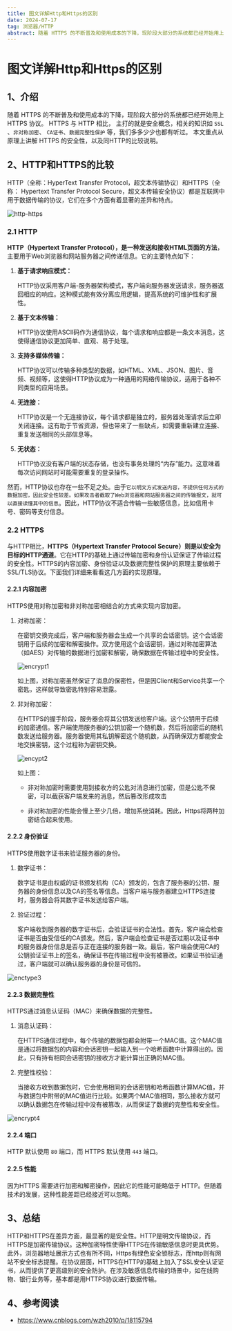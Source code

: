```yaml
---
title: 图文详解Http和Https的区别
date: 2024-07-17
tag: 浏览器/HTTP
abstract: 随着 HTTPS 的不断普及和使用成本的下降，现阶段大部分的系统都已经开始用上 HTTPS 协议。 HTTPS 与 HTTP 相比， 主打的就是安全概念，相关的知识如 SSL 、非对称加密、 CA证书、数据完整性保护 等，我们多多少少也都有听过。 本文重点从原理上讲解 HTTPS 的安全性，以及同HTTP的比较说明。
---
```


# 图文详解Http和Https的区别

## 1、介绍

随着 HTTPS 的不断普及和使用成本的下降，现阶段大部分的系统都已经开始用上 HTTPS 协议。 HTTPS 与 HTTP 相比， 主打的就是安全概念，相关的知识如 `SSL` 、`非对称加密`、 `CA证书`、`数据完整性保护` 等，我们多多少少也都有听过。 本文重点从原理上讲解 HTTPS 的安全性，以及同HTTP的比较说明。

## 2、HTTP和HTTPS的比较

HTTP（全称：HyperText Transfer Protocol，超文本传输协议）和HTTPS（全称： Hypertext Transfer Protocol Secure，超文本传输安全协议）都是互联网中用于数据传输的协议，它们在多个方面有着显著的差异和特点。

![http-https](https://img2024.cnblogs.com/blog/167509/202404/167509-20240413120709008-611988586.png)

### 2.1 HTTP

**HTTP（Hypertext Transfer Protocol），是一种发送和接收HTML页面的方法**，主要用于Web浏览器和网站服务器之间传递信息。它的主要特点如下：

1. **基于请求响应模式：**
   
   HTTP协议采用客户端-服务器架构模式，客户端向服务器发送请求，服务器返回相应的响应。这种模式能有效分离应用逻辑，提高系统的可维护性和扩展性。

2. **基于文本传输：**
   
   HTTP协议使用ASCII码作为通信协议，每个请求和响应都是一条文本消息，这使得通信协议更加简单、直观、易于处理。

3. **支持多媒体传输：**
   
   HTTP协议可以传输多种类型的数据，如HTML、XML、JSON、图片、音频、视频等，这使得HTTP协议成为一种通用的网络传输协议，适用于各种不同类型的应用场景。

4. **无连接：**
   
   HTTP协议是一个无连接协议，每个请求都是独立的，服务器处理请求后立即关闭连接。这有助于节省资源，但也带来了一些缺点，如需要重新建立连接、重复发送相同的头部信息等。

5. **无状态：**
   
   HTTP协议没有客户端的状态存储，也没有事务处理的“内存”能力。这意味着每次访问网站时可能需要重复的登录操作。

然而，HTTP协议也存在一些不足之处。由于`它以明文方式发送内容，不提供任何方式的数据加密，因此安全性较差。如果攻击者截取了Web浏览器和网站服务器之间的传输报文，就可以直接读懂其中的信息`。因此，HTTP协议不适合传输一些敏感信息，比如信用卡号、密码等支付信息。

### 2.2 HTTPS

与HTTP相比，**HTTPS（Hypertext Transfer Protocol Secure）则是以安全为目标的HTTP通道**。它在HTTP的基础上通过传输加密和身份认证保证了传输过程的安全性。HTTPS的内容加密、身份验证以及数据完整性保护的原理主要依赖于SSL/TLS协议。下面我们详细来看看这几方面的实现原理。

#### 2.2.1 内容加密

HTTPS使用对称加密和非对称加密相结合的方式来实现内容加密。

1. 对称加密：
   
    在密钥交换完成后，客户端和服务器会生成一个共享的会话密钥。这个会话密钥用于后续的加密和解密操作。双方使用这个会话密钥，通过对称加密算法（如AES）对传输的数据进行加密和解密，确保数据在传输过程中的安全性。

    ![encrypt1](https://img2024.cnblogs.com/blog/167509/202404/167509-20240413104854863-834057864.png)

    如上图，对称加密虽然保证了消息的保密性，但是因Client和Service共享一个密匙，这样就导致密匙特别容易泄露。

2. 非对称加密：
    
    在HTTPS的握手阶段，服务器会将其公钥发送给客户端。这个公钥用于后续的加密通信。客户端使用服务器的公钥加密一个随机数，然后将加密后的随机数发送给服务器。服务器使用其私钥解密这个随机数，从而确保双方都能安全地交换密钥，这个过程称为密钥交换。

    ![encypt2](https://img2024.cnblogs.com/blog/167509/202404/167509-20240413111401797-1921580862.png)

    如上图：
      - 非对称加密时需要使用到接收方的公匙对消息进行加密，但是公匙不保密，可以截获客户端发来的消息，然后篡改形成攻击

      - 非对称加密的性能会慢上至少几倍，增加系统消耗。因此，Https将两种加密结合起来使用。

#### 2.2.2 身份验证

HTTPS使用数字证书来验证服务器的身份。

1. 数字证书：
    
    数字证书是由权威的证书颁发机构（CA）颁发的，包含了服务器的公钥、服务器的身份信息以及CA的签名等信息。当客户端与服务器建立HTTPS连接时，服务器会将其数字证书发送给客户端。

2. 验证过程：
   
    客户端收到服务器的数字证书后，会验证证书的合法性。首先，客户端会检查证书是否由受信任的CA颁发。然后，客户端会检查证书是否过期以及证书中的服务器身份信息是否与正在连接的服务器一致。最后，客户端会使用CA的公钥验证证书上的签名，确保证书在传输过程中没有被篡改。如果证书验证通过，客户端就可以确认服务器的身份是可信的。

![enctype3](https://img2024.cnblogs.com/blog/167509/202404/167509-20240413113728350-1693823266.png)

#### 2.2.3 数据完整性

HTTPS通过消息认证码（MAC）来确保数据的完整性。

1. 消息认证码：
   
    在HTTPS通信过程中，每个传输的数据包都会附带一个MAC值。这个MAC值是通过将数据包的内容和会话密钥一起输入到一个哈希函数中计算得出的。因此，只有持有相同会话密钥的接收方才能计算出正确的MAC值。

2. 完整性校验：
   
    当接收方收到数据包时，它会使用相同的会话密钥和哈希函数计算MAC值，并与数据包中附带的MAC值进行比较。如果两个MAC值相同，那么接收方就可以确认数据包在传输过程中没有被篡改，从而保证了数据的完整性和安全性。

![encrypt4](https://img2024.cnblogs.com/blog/167509/202404/167509-20240413115125131-1796539726.png)

#### 2.2.4 端口

HTTP 默认使用 `80` 端口，而 HTTPS 默认使用 `443` 端口。

#### 2.2.5 性能

因为HTTPS 需要进行加密和解密操作，因此它的性能可能略低于 HTTP。但随着技术的发展，这种性能差距已经接近可以忽略。

## 3、总结

HTTP和HTTPS在差异方面，最显著的是安全性。HTTP是明文传输协议，而HTTPS是加密传输协议。这种加密特性使得HTTPS在传输敏感信息时更具优势。此外，浏览器地址展示方式也有所不同，Https有绿色安全锁标志，而http则有网站不安全标志提醒。在协议层面，HTTPS在HTTP的基础上加入了SSL安全认证证书，从而提供了更高级别的安全防护。在涉及敏感信息传输的场景中，如在线购物、银行业务等，基本都是用HTTPS协议进行数据传输。

## 4、参考阅读

- https://www.cnblogs.com/wzh2010/p/18115794
